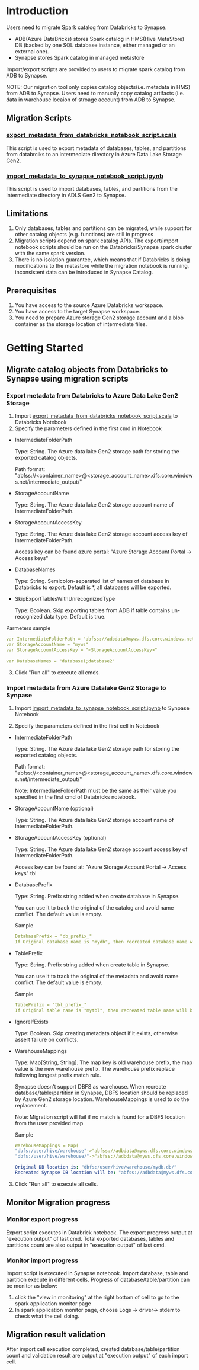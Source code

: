 # Introduction 

Users need to migrate Spark catalog from Databricks to Synapse. 
- ADB(Azure DataBricks) stores Spark catalog in HMS(Hive MetaStore) DB (backed by one SQL database instance, either managed or an external one). 
- Synapse stores Spark catalog in managed metastore

Import/export scripts are provided to users to migrate spark catalog from ADB to Synapse. 

NOTE: Our migration tool only copies catalog objects(i.e. metadata in HMS) from ADB to Synapse. Users need to manually copy catalog artifacts (i.e. data in warehouse locaion of stroage account) from ADB to Synapse. 

## Migration Scripts

### [export_metadata_from_databricks_notebook_script.scala](./scripts/export_metadata_from_databricks_notebook_script.scala)

This script is used to export metadata of databases, tables, and partitions from databrciks to an intermediate directory in Azure Data Lake Storage Gen2.

### [import_metadata_to_synapse_notebook_script.ipynb](./scripts/import_metadata_to_synapse_notebook_script.ipynb)

This script is used to import databases, tables, and partitions from the intermediate directory in ADLS Gen2 to Synapse. 

## Limitations 

1.	Only databases, tables and partitions can be migrated, while support for other catalog objects (e.g. functions) are still in progress
2.	Migration scripts depend on spark catalog APIs. The export/import notebook scripts should be run on the Databricks/Synapse spark cluster with the same spark version.   
3.	There is no isolation guarantee, which means that if Databricks is doing modifications to the metastore while the migration notebook is running, inconsistent data can be introduced in Synapse Catalog. 

## Prerequisites

1.	You have access to the source Azure Databricks workspace.
2.	You have access to the target Synapse workspace.
3.	You need to prepare Azure storage Gen2 storage account and a blob container as the storage location of intermediate files. 


# Getting Started
## Migrate catalog objects from Databricks to Synapse using migration scripts
### Export metadata from Databricks to Azure Data Lake Gen2 Storage

1. Import [export_metadata_from_databricks_notebook_script.scala](./scripts/export_metadata_from_databricks_notebook_script.scala) to Databricks Notebook
2. Specify the parameters defined in the first cmd in Notebook
 - IntermediateFolderPath
 
    Type: String. The Azure data lake Gen2 storage path for storing the exported catalog objects.
    
    Path format: "abfss://<container_name>@<storage_account_name>.dfs.core.windows.net/intermediate_output/"
   
 - StorageAccountName
 
    Type: String. The Azure data lake Gen2 storage account name of IntermediateFolderPath.
    
 - StorageAccountAccessKey
    
    Type: String. The Azure data lake Gen2 storage account access key of IntermediateFolderPath.
    
    Access key can be found azure portal: "Azure Storage Account Portal -> Access keys"
    
 - DatabaseNames

    Type: String. Semicolon-separated list of names of database in Databricks to export. Default is *, all databases will be exported.
    
 - SkipExportTablesWithUnrecognizedType
    
    Type: Boolean. Skip exporting tables from ADB if table contains un-recognized data type. Default is true.  
    
 Parmeters sample
 ``` yaml
 var IntermediateFolderPath = "abfss://adbdata@myws.dfs.core.windows.net/intermediate_output/"
 var StorageAccountName = "myws"
 var StorageAccountAccessKey = "<StorageAccountAccessKey>"
  
 var DatabaseNames = "database1;database2"
 ```

3.	Click "Run all" to execute all cmds.

### Import metadata from Azure Datalake Gen2 Storage to Synpase 

1.	Import [import_metadata_to_synapse_notebook_script.ipynb](./scripts/import_metadata_to_synapse_notebook_script.ipynb) to Synpase Notebook

2.	Specify the parameters defined in the first cell in Notebook
 - IntermediateFolderPath
 
    Type: String. The Azure data lake Gen2 storage path for storing the exported catalog objects.
    
    Path format: "abfss://<container_name>@<storage_account_name>.dfs.core.windows.net/intermediate_output/"
    
    Note: IntermediateFolderPath must be the same as their value you specified in the first cmd of Databricks notebook.
    
 - StorageAccountName (optional)
 
    Type: String. The Azure data lake Gen2 storage account name of IntermediateFolderPath.
    
 - StorageAccountAccessKey (optional)
 
    Type: String. The Azure data lake Gen2 storage account access key of IntermediateFolderPath.
    
    Access key can be found at: "Azure Storage Account Portal -> Access keys" tbl   
    
    
 - DatabasePrefix
    
    Type: String. Prefix string added when create database in Synapse.
    
    You can use it to track the original of the catalog and avoid name conflict. The default value is empty. 
    
    Sample
    ``` yaml
    DatabasePrefix = "db_prefix_"
    If Original database name is "mydb", then recreated database name will be "db_prefix_mydb"
    ``` 
 - TablePrefix
 
    Type: String. Prefix string added when create table in Synapse. 
    
    You can use it to track the original of the metadata and avoid name conflict. The default value is empty.
        
    Sample
    ``` yaml
    TablePrefix = "tbl_prefix_"
    If Original table name is "mytbl", then recreated table name will be "tbl_prefix_mytbl"
    ``` 
    
 - IgnoreIfExists
 
    Type: Boolean. Skip creating metadata object if it exists, otherwise assert failure on conflicts.  
    
 - WarehouseMappings
 
    Type: Map[String, String]. The map key is old warehouse prefix, the map value is the new warehouse prefix. The warehouse prefix replace following longest prefix match rule.
    
    Synapse doesn't support DBFS as warehouse. When recreate database/table/partition in Synapse, DBFS location should be replaced by Azure Gen2 storage location. WarehouseMappings is used to do the replacement.
    
    Note: Migration script will fail if no match is found for a DBFS location from the user provided map 
    
    Sample
    ``` yaml
    WarehouseMappings = Map( 
    "dbfs:/user/hive/warehouse"->"abfss://adbdata@myws.dfs.core.windows.net/synapse/workspaces/my-demo/warehouse",
    "dbfs:/user/hive/warehouse/"->"abfss://adbdata@myws.dfs.core.windows.net/synapse/workspaces/my-demo/warehouse/db_prefix_")
   
    Original DB location is: "dbfs:/user/hive/warehouse/mydb.db/"
    Recreated Synapse DB location will be: "abfss://adbdata@myws.dfs.core.windows.net/synapse/workspaces/my-demo/warehouse/db_prefix_mydb.db/"
    ```

3.	Click "Run all" to execute all cells.

## Monitor Migration progress
### Monitor export progress 

Export script executes in Databrick notebook. The export progress output at "execution output" of last cmd. Total exported databases, tables and partitions count are also output in "execution output" of last cmd. 
 
### Monitor import progress

Import script is executed in Synapse notebook. Import database, table and partition execute in different cells. Progress of database/table/partition can be monitor as below: 
1.	click the "view in monitoring" at the right bottom of cell to go to the spark application monitor page 
2.	In spark application monitor page, choose Logs -> driver-> stderr to check what the cell doing. 

## Migration result validation
After import cell execution completed, created database/table/partition count and validation result are output at "execution output" of each import cell.
